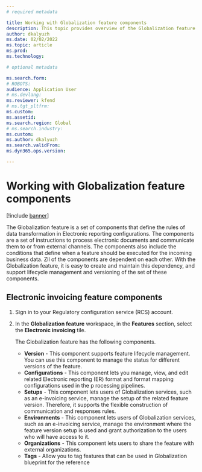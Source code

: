 ```yaml
---
# required metadata

title: Working with Globalization feature components
description: This topic provides overview of the Globalization feature components.
author: dkalyuzh
ms.date: 02/02/2022
ms.topic: article
ms.prod: 
ms.technology: 

# optional metadata

ms.search.form: 
# ROBOTS: 
audience: Application User
# ms.devlang: 
ms.reviewer: kfend
# ms.tgt_pltfrm: 
ms.custom: 
ms.assetid: 
ms.search.region: Global
# ms.search.industry: 
ms.custom: 
ms.author: dkalyuzh
ms.search.validFrom: 
ms.dyn365.ops.version: 

---
```


# Working with Globalization feature components

[!include [banner](../includes/banner.md)]

The Globalization feature is a set of components that define the rules of data transformation in Electronic reporting configurations. The components are a set of instructions to process electronic documents and communicate them to or from external channels. The components also include the conditions that define when a feature should be executed for the incoming business data.
Zll of the components are dependent on each other. With the Globalization feature, it is easy to create and maintain this dependency, and support lifecycle management and versioning of the set of these components.

## Electronic invoicing feature components 

1. Sign in to your Regulatory configuration service (RCS) account.
2. In the **Globalization feature** workspace, in the **Features** section, select the **Electronic invoicing** tile.

   The Globalization feature has the following components.
	
	- **Version** - This component supports feature lifecycle management. You can use this component to manage the status for different versions of the feature.	
	- **Configurations** - This component lets you manage, view, and edit related Electronic reporting (ER) format and format mapping configurations used in the p rocessing pipelines.
	-  **Setups** - This component lets users of Globalization services, such as an e-invoicing service, manage the setup of the related feature version. Therefore, it supports the flexible construction of communication and responses rules.	
	- **Environments** - This component lets users of Globalization services, such as an e-invoicing service, manage the environment where the feature version setup is used and grant authorization to the users who will have access to it.	
	- **Organizations** - This component lets users to share the feature with external organizations.	
	- **Tags** - Allow you to tag features that can be used in Globalization blueprint for the reference 
